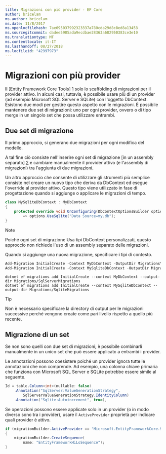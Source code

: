 ```yaml
---
title: Migrazioni con più provider - EF Core
author: bricelam
ms.author: bricelam
ms.date: 11/8/2017
ms.openlocfilehash: 7ae695037992323337a780cda29d8c8ed8a13458
ms.sourcegitcommit: dadee5905ada9ecdbae28363a682950383ce3e10
ms.translationtype: MT
ms.contentlocale: it-IT
ms.lasthandoff: 08/27/2018
ms.locfileid: "42997973"
---
```

<a name="migrations-with-multiple-providers"></a>Migrazioni con più provider
==================================
Il [Entity Framework Core Tools] [ 1] solo lo scaffolding di migrazioni per il provider attivo. In alcuni casi, tuttavia, è possibile usare più di un provider (ad esempio Microsoft SQL Server e SQLite) con l'oggetto DbContext. Esistono due modi per gestire questo aspetto con le migrazioni. È possibile mantenere due set di migrazioni: uno per ogni provider, ovvero o di tipo merge in un singolo set che possa utilizzare entrambi.

<a name="two-migration-sets"></a>Due set di migrazione
------------------
Il primo approccio, si generano due migrazioni per ogni modifica del modello.

A tal fine ciò consiste nell'inserire ogni set di migrazione [in un assembly separato] [ 2] e cambiare manualmente il provider attivo (e l'assembly di migrazioni) tra l'aggiunta di due migrazioni.

Un altro approccio che consente di utilizzare gli strumenti più semplice consiste nel creare un nuovo tipo che deriva da DbContext ed esegue l'override al provider attivo. Questo tipo viene utilizzato in fase di progettazione quando si aggiunge o applicare le migrazioni di tempo.

``` csharp
class MySqliteDbContext : MyDbContext
{
    protected override void OnConfiguring(DbContextOptionsBuilder options)
        => options.UseSqlite("Data Source=my.db");
}
```

> [!NOTE]
> Poiché ogni set di migrazione Usa tipi DbContext personalizzati, questo approccio non richiede l'uso di un assembly separato delle migrazioni.

Quando si aggiunge una nuova migrazione, specificare i tipi di contesto.

``` powershell
Add-Migration InitialCreate -Context MyDbContext -OutputDir Migrations\SqlServerMigrations
Add-Migration InitialCreate -Context MySqliteDbContext -OutputDir Migrations\SqliteMigrations
```
``` Console
dotnet ef migrations add InitialCreate --context MyDbContext --output-dir Migrations/SqlServerMigrations
dotnet ef migrations add InitialCreate --context MySqliteDbContext --output-dir Migrations/SqliteMigrations
```

> [!TIP]
> Non è necessario specificare la directory di output per le migrazioni successive perché vengono create come pari livello rispetto a quello più recente.

<a name="one-migration-set"></a>Migrazione di un set
-----------------
Se non sono quelli con due set di migrazioni, è possibile combinarli manualmente in un unico set che può essere applicato a entrambi i provider.

Le annotazioni possono coesistere poiché un provider ignora tutte le annotazioni che non comprende. Ad esempio, una colonna chiave primaria che funziona con Microsoft SQL Server e SQLite potrebbe essere simile al seguente.

``` csharp
Id = table.Column<int>(nullable: false)
    .Annotation("SqlServer:ValueGenerationStrategy",
        SqlServerValueGenerationStrategy.IdentityColumn)
    .Annotation("Sqlite:Autoincrement", true),
```

Se operazioni possono essere applicate solo in un provider (o in modo diverso sono tra i provider), usare il `ActiveProvider` proprietà per indicare quali provider è attivo.

``` csharp
if (migrationBuilder.ActiveProvider == "Microsoft.EntityFrameworkCore.SqlServer")
{
    migrationBuilder.CreateSequence(
        name: "EntityFrameworkHiLoSequence");
}
```


  [1]: ../../miscellaneous/cli/index.md
  [2]: projects.md

